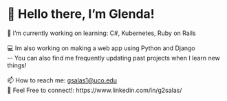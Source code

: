 <h1>👋 Hello there, I’m Glenda!</h1>
🌱 I’m currently working on learning: C#, Kubernetes, Ruby on Rails<br><br>
💻 Im also working on making a web app using Python and Django<br>
-- You can also find me frequently updating past projects when I learn new things!<br><br>
📫 How to reach me: <a href="mailto:gsalas1@uco.edu">gsalas1@uco.edu</a> 
<br>👯 Feel Free to connect!: https://www.linkedin.com/in/g2salas/
<!---
glendasalas7/glendasalas7 is a ✨ special ✨ repository because its `README.md` (this file) appears on your GitHub profile.
You can click the Preview link to take a look at your changes.
--->
